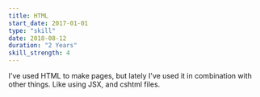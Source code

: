 ```yaml
---
title: HTML
start_date: 2017-01-01
type: "skill"
date: 2018-08-12
duration: "2 Years"
skill_strength: 4
---
```


I've used HTML to make pages, but lately I've used it in combination with other things. 
Like using JSX, and cshtml files.